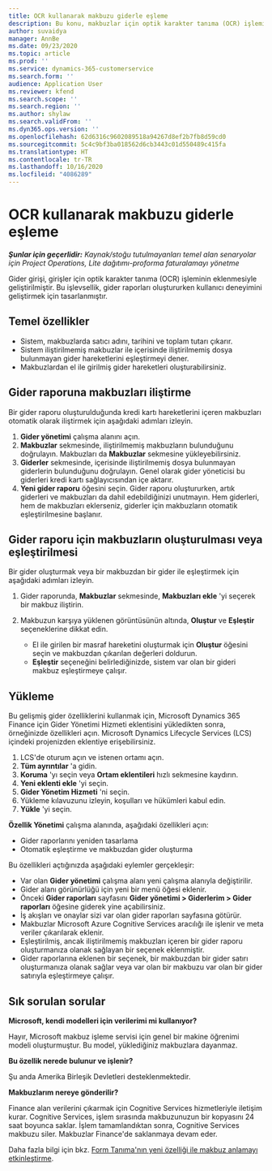 ```yaml
---
title: OCR kullanarak makbuzu giderle eşleme
description: Bu konu, makbuzlar için optik karakter tanıma (OCR) işlemi hakkında bilgi sağlar.
author: suvaidya
manager: AnnBe
ms.date: 09/23/2020
ms.topic: article
ms.prod: ''
ms.service: dynamics-365-customerservice
ms.search.form: ''
audience: Application User
ms.reviewer: kfend
ms.search.scope: ''
ms.search.region: ''
ms.author: shylaw
ms.search.validFrom: ''
ms.dyn365.ops.version: ''
ms.openlocfilehash: 62d6316c9602089518a94267d8ef2b7fb8d59cd0
ms.sourcegitcommit: 5c4c9bf3ba018562d6cb3443c01d550489c415fa
ms.translationtype: HT
ms.contentlocale: tr-TR
ms.lasthandoff: 10/16/2020
ms.locfileid: "4086289"
---
```

# <a name="match-a-receipt-to-an-expense-using-ocr"></a>OCR kullanarak makbuzu giderle eşleme

_**Şunlar için geçerlidir:** Kaynak/stoğu tutulmayanları temel alan senaryolar için Project Operations, Lite dağıtımı-proforma faturalamayı yönetme_

Gider girişi, girişler için optik karakter tanıma (OCR) işleminin eklenmesiyle geliştirilmiştir. Bu işlevsellik, gider raporları oluştururken kullanıcı deneyimini geliştirmek için tasarlanmıştır.

## <a name="key-features"></a>Temel özellikler

- Sistem, makbuzlarda satıcı adını, tarihini ve toplam tutarı çıkarır.
- Sistem iliştirilmemiş makbuzlar ile içerisinde iliştirilmemiş dosya bulunmayan gider hareketlerini eşleştirmeyi dener.
- Makbuzlardan el ile girilmiş gider hareketleri oluşturabilirsiniz.

## <a name="attach-receipts-to-an-expense-report"></a>Gider raporuna makbuzları iliştirme

Bir gider raporu oluşturulduğunda kredi kartı hareketlerini içeren makbuzları otomatik olarak iliştirmek için aşağıdaki adımları izleyin.

  1. **Gider yönetimi** çalışma alanını açın.
  2. **Makbuzlar** sekmesinde, iliştirilmemiş makbuzların bulunduğunu doğrulayın. Makbuzları da **Makbuzlar** sekmesine yükleyebilirsiniz.
  3. **Giderler** sekmesinde, içerisinde iliştirilmemiş dosya bulunmayan giderlerin bulunduğunu doğrulayın. Genel olarak gider yöneticisi bu giderleri kredi kartı sağlayıcısından içe aktarır.
  4. **Yeni gider raporu** öğesini seçin. Gider raporu oluştururken, artık giderleri ve makbuzları da dahil edebildiğinizi unutmayın. Hem giderleri, hem de makbuzları eklerseniz, giderler için makbuzların otomatik eşleştirilmesine başlanır.

## <a name="create-or-match-receipts-to-an-expense-report"></a>Gider raporu için makbuzların oluşturulması veya eşleştirilmesi
Bir gider oluşturmak veya bir makbuzdan bir gider ile eşleştirmek için aşağıdaki adımları izleyin.

  1. Gider raporunda, **Makbuzlar** sekmesinde, **Makbuzları ekle** 'yi seçerek bir makbuz iliştirin.
  2. Makbuzun karşıya yüklenen görüntüsünün altında, **Oluştur** ve **Eşleştir** seçeneklerine dikkat edin.

      - El ile girilen bir masraf hareketini oluşturmak için **Oluştur** öğesini seçin ve makbuzdan çıkarılan değerleri doldurun.
      - **Eşleştir** seçeneğini belirlediğinizde, sistem var olan bir gideri makbuz eşleştirmeye çalışır.

## <a name="installation"></a>Yükleme

Bu gelişmiş gider özelliklerini kullanmak için, Microsoft Dynamics 365 Finance için Gider Yönetimi Hizmeti eklentisini yükledikten sonra, örneğinizde özellikleri açın. Microsoft Dynamics Lifecycle Services (LCS) içindeki projenizden eklentiye erişebilirsiniz.

1. LCS'de oturum açın ve istenen ortamı açın.
2. **Tüm ayrıntılar** 'a gidin.
3. **Koruma** 'yı seçin veya **Ortam eklentileri** hızlı sekmesine kaydırın.
4. **Yeni eklenti ekle** 'yi seçin.
5. **Gider Yönetim Hizmeti** 'ni seçin.
6. Yükleme kılavuzunu izleyin, koşulları ve hükümleri kabul edin.
7. **Yükle** 'yi seçin.

**Özellik Yönetimi** çalışma alanında, aşağıdaki özellikleri açın:

- Gider raporlarını yeniden tasarlama
- Otomatik eşleştirme ve makbuzdan gider oluşturma

Bu özellikleri açtığınızda aşağıdaki eylemler gerçekleşir:

- Var olan **Gider yönetimi** çalışma alanı yeni çalışma alanıyla değiştirilir.
- Gider alanı görünürlüğü için yeni bir menü öğesi eklenir.
- Önceki **Gider raporları** sayfasını **Gider yönetimi > Giderlerim > Gider raporları** öğesine giderek yine açabilirsiniz.
- İş akışları ve onaylar sizi var olan gider raporları sayfasına götürür.
- Makbuzlar Microsoft Azure Cognitive Services aracılığı ile işlenir ve meta veriler çıkarılarak eklenir.
- Eşleştirilmiş, ancak iliştirilmemiş makbuzları içeren bir gider raporu oluşturmanıza olanak sağlayan bir seçenek eklenmiştir.
- Gider raporlarına eklenen bir seçenek, bir makbuzdan bir gider satırı oluşturmanıza olanak sağlar veya var olan bir makbuzu var olan bir gider satırıyla eşleştirmeye çalışır.

## <a name="frequently-asked-questions"></a>Sık sorulan sorular

**Microsoft, kendi modelleri için verilerimi mi kullanıyor?**

Hayır, Microsoft makbuz işleme servisi için genel bir makine öğrenimi modeli oluşturmuştur. Bu model, yüklediğiniz makbuzlara dayanmaz.

**Bu özellik nerede bulunur ve işlenir?**

Şu anda Amerika Birleşik Devletleri desteklenmektedir.

**Makbuzlarım nereye gönderilir?**

Finance alan verilerini çıkarmak için Cognitive Services hizmetleriyle iletişim kurar. Cognitive Services, işlem sırasında makbuzunuzun bir kopyasını 24 saat boyunca saklar. İşlem tamamlandıktan sonra, Cognitive Services makbuzu siler. Makbuzlar Finance'de saklanmaya devam eder.

Daha fazla bilgi için bkz. [Form Tanıma'nın yeni özelliği ile makbuz anlamayı etkinleştirme](https://azure.microsoft.com/blog/enable-receipt-understanding-with-form-recognizer-s-new-capability/).
